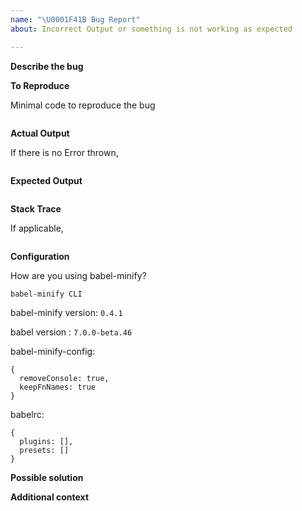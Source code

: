 ```yaml
---
name: "\U0001F41B Bug Report"
about: Incorrect Output or something is not working as expected

---
```


<!---
Thanks for filing an issue 😄! Before you submit, please read the following:

Search open/closed issues before submitting since someone might have asked the same thing before!

If you have a support request or question please submit them to the #minify channel on babeljs slack: https://babeljs.slack.com/messages/minify

Also have a look at the Debugging guidelines: https://github.com/babel/minify/blob/master/docs/debugging.md
-->

**Describe the bug**

<!-- A clear and concise description of what the bug is. -->

**To Reproduce**

Minimal code to reproduce the bug

```js
```

**Actual Output**

If there is no Error thrown,

<!-- Provide the pretty Printed output of the minified code. -->

```js
```

**Expected Output**

<!-- What should have been the expected output? Provide a pretty printed version of the expected output -->

```js
```

**Stack Trace**

If applicable,

<!--
Please provide the full stack trace of the error thrown
-->

```

```

**Configuration**

How are you using babel-minify?

<!--
babel-minify can be used in different ways with different tools. The following are some of the options

* babel-preset-minify in babelrc
* babel-minify Node API (or) CLI
* gulp-babel-minify
* rollup-plugin-babel-minify
* babel-minify-webpack-plugin
* etc...

State how you're using babel-minify.
-->

`babel-minify CLI`

babel-minify version: `0.4.1`

babel version : `7.0.0-beta.46`

babel-minify-config:

```json5
{
  removeConsole: true,
  keepFnNames: true
}
```

babelrc:

<!--
If you're using babel-preset-minify directly with other plugins or presets - all running through a single babel transformation pipeline, provide the babel configuration
-->

```json5
{
  plugins: [],
  presets: []
}
```

**Possible solution**

<!-- If you have suggestions on a fix/reason for the bug, add them here -->

**Additional context**

<!-- Add any other context about the problem here. -->
